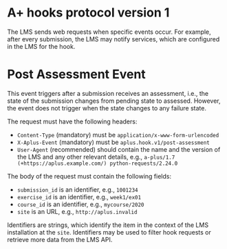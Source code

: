 # A+ hooks protocol version 1

The LMS sends web requests when specific events occur.
For example, after every submission, the LMS may notify services, which are configured in the LMS for the hook.

# Post Assessment Event

This event triggers after a submission receives an assessment, i.e., the state of the submission changes from pending state to assessed.
However, the event does not trigger when the state changes to any failure state.

The request must have the following headers:

* `Content-Type` (mandatory) must be `application/x-www-form-urlencoded`
* `X-Aplus-Event` (mandatory) must be `aplus.hook.v1/post-assessment`
* `User-Agent` (recommended) should contain the name and the version of the LMS and any other relevant details, e.g., `a-plus/1.7 (+https://aplus.example.com/) python-requests/2.24.0`

The body of the request must contain the following fields:

* `submission_id` is an identifier, e.g., `1001234`
* `exercise_id` is an identifier, e.g., `week1/ex01`
* `course_id` is an identifier, e.g., `mycourse/2020`
* `site` is an URL, e.g., `http://aplus.invalid`

Identifiers are strings, which identify the item in the context of the LMS installation at the `site`.
Identifiers may be used to filter hook requests  or retrieve more data from the LMS API.
